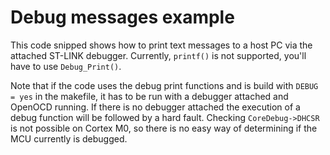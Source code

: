 # Debug messages example

This code snipped shows how to print text messages to a host PC via the attached
ST-LINK debugger. Currently, `printf()` is not supported, you'll have to use
`Debug_Print()`.

Note that if the code uses the debug print functions and is build with `DEBUG =
yes` in the makefile, it has to be run with a debugger attached and OpenOCD
running. If there is no debugger attached the execution of a debug function
will be followed by a hard fault. Checking `CoreDebug->DHCSR` is not possible
on Cortex M0, so there is no easy way of determining if the MCU currently is
debugged.
